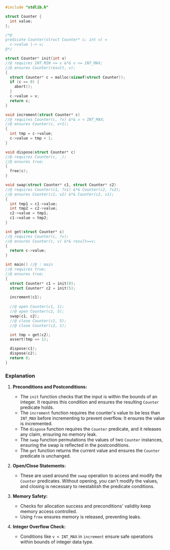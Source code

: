 ```c
#include "stdlib.h"

struct Counter {
  int value;
};

/*@
predicate Counter(struct Counter* c; int v) =
  c->value |-> v;
@*/

struct Counter* init(int v)
//@ requires INT_MIN <= v &*& v <= INT_MAX;
//@ ensures Counter(result, v);
{
  struct Counter* c = malloc(sizeof(struct Counter));
  if (c == 0) {
    abort();
  }
  c->value = v;
  return c;
}

void increment(struct Counter* c)
//@ requires Counter(c, ?v) &*& v < INT_MAX;
//@ ensures Counter(c, v+1);
{
  int tmp = c->value;
  c->value = tmp + 1;
}

void dispose(struct Counter* c)
//@ requires Counter(c, _);
//@ ensures true;
{
  free(c);
}

void swap(struct Counter* c1, struct Counter* c2)
//@ requires Counter(c1, ?v1) &*& Counter(c2, ?v2);
//@ ensures Counter(c1, v2) &*& Counter(c2, v1);
{
  int tmp1 = c1->value;
  int tmp2 = c2->value;
  c2->value = tmp1;
  c1->value = tmp2;
}

int get(struct Counter* c)
//@ requires Counter(c, ?v);
//@ ensures Counter(c, v) &*& result==v;
{
  return c->value;
}

int main() //@ : main
//@ requires true;
//@ ensures true;
{
  struct Counter* c1 = init(0);
  struct Counter* c2 = init(5);

  increment(c1);
  
  //@ open Counter(c1, 1);
  //@ open Counter(c2, 5);
  swap(c1, c2);
  //@ close Counter(c1, 5);
  //@ close Counter(c2, 1);

  int tmp = get(c2);
  assert(tmp == 1);

  dispose(c1);
  dispose(c2);
  return 0;
}
```

### Explanation

1. **Preconditions and Postconditions:**
   - The `init` function checks that the input is within the bounds of an integer. It requires this condition and ensures the resulting `Counter` predicate holds.
   - The `increment` function requires the counter's value to be less than `INT_MAX` before incrementing to prevent overflow. It ensures the value is incremented.
   - The `dispose` function requires the `Counter` predicate, and it releases any claim, ensuring no memory leak.
   - The `swap` function permutations the values of two `Counter` instances, ensuring the swap is reflected in the postconditions.
   - The `get` function returns the current value and ensures the `Counter` predicate is unchanged.

2. **Open/Close Statements:**
   - These are used around the `swap` operation to access and modify the `Counter` predicates. Without opening, you can't modify the values, and closing is necessary to reestablish the predicate conditions.

3. **Memory Safety:**
   - Checks for allocation success and preconditions' validity keep memory access controlled.
   - Using `free` ensures memory is released, preventing leaks.

4. **Integer Overflow Check:**
   - Conditions like `v < INT_MAX` in `increment` ensure safe operations within bounds of integer data type.
